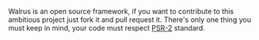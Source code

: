 Walrus is an open source framework, if you want to contribute to this ambitious project just fork it and pull request it.
There's only one thing you must keep in mind, your code must respect [PSR-2](https://github.com/php-fig/fig-standards/blob/master/accepted/PSR-2-coding-style-guide.md) standard.
